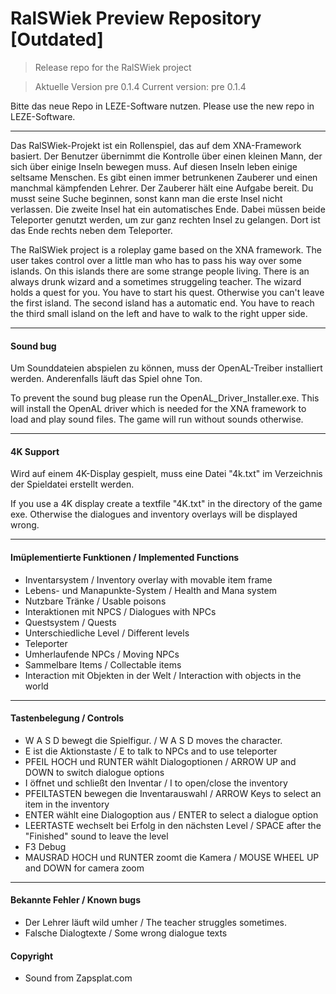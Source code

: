 # RalSWiek Preview Repository [Outdated]
> Release repo for the RalSWiek project

> Aktuelle Version pre 0.1.4
> Current version: pre 0.1.4
> 

Bitte das neue Repo in LEZE-Software nutzen.
Please use the new repo in LEZE-Software.

---

Das RalSWiek-Projekt ist ein Rollenspiel, das auf dem XNA-Framework basiert.
Der Benutzer übernimmt die Kontrolle über einen kleinen Mann, der sich über einige Inseln bewegen muss.
Auf diesen Inseln leben einige seltsame Menschen. Es gibt einen immer betrunkenen Zauberer und einen manchmal kämpfenden Lehrer. Der Zauberer hält eine Aufgabe bereit.
Du musst seine Suche beginnen, sonst kann man die erste Insel nicht verlassen.
Die zweite Insel hat ein automatisches Ende. Dabei müssen beide Teleporter genutzt werden, um zur ganz rechten Insel zu gelangen. Dort ist das Ende rechts neben dem Teleporter.

The RalSWiek project is a roleplay game based on the XNA framework. 
The user takes control over a little man who has to pass his way over some islands.
On this islands there are some strange people living. There is an always drunk wizard and a sometimes struggeling teacher. The wizard holds a quest for you.
You have to start his quest. Otherwise you can't leave the first island.
The second island has a automatic end. You have to reach the third small island on the left and have to walk to the right upper side. 

---

#### Sound bug

Um Sounddateien abspielen zu können, muss der OpenAL-Treiber installiert werden. Anderenfalls läuft das Spiel ohne Ton.

To prevent the sound bug please run the OpenAL_Driver_Installer.exe. This will install the OpenAL driver which is needed for the XNA framework to load and play sound files.
The game will run without sounds otherwise.

---

#### 4K Support

Wird auf einem 4K-Display gespielt, muss eine Datei "4k.txt" im Verzeichnis der Spieldatei erstellt werden.

If you use a 4K display create a textfile "4K.txt" in the directory of the game exe. Otherwise the dialogues and inventory overlays will be displayed wrong.

---

#### Imüplementierte Funktionen / Implemented Functions
- Inventarsystem / Inventory overlay with movable item frame
- Lebens- und Manapunkte-System / Health and Mana system
- Nutzbare Tränke / Usable poisons
- Interaktionen mit NPCS / Dialogues with NPCs
- Questsystem / Quests
- Unterschiedliche Level / Different levels
- Teleporter
- Umherlaufende NPCs / Moving NPCs
- Sammelbare Items / Collectable items
- Interaction mit Objekten in der Welt / Interaction with objects in the world
---

#### Tastenbelegung / Controls

- W A S D bewegt die Spielfigur. / W A S D moves the character.
- E ist die Aktionstaste / E to talk to NPCs and to use teleporter
- PFEIL HOCH und RUNTER wählt Dialogoptionen / ARROW UP and DOWN to switch dialogue options
- I öffnet und schließt den Inventar / I to open/close the inventory
- PFEILTASTEN bewegen die Inventarauswahl / ARROW Keys to select an item in the inventory
- ENTER wählt eine Dialogoption aus / ENTER to select a dialogue option
- LEERTASTE wechselt bei Erfolg in den nächsten Level / SPACE after the "Finished" sound to leave the level
- F3 Debug
- MAUSRAD HOCH und RUNTER zoomt die Kamera / MOUSE WHEEL UP and DOWN for camera zoom
---
#### Bekannte Fehler / Known bugs

- Der Lehrer läuft wild umher / The teacher struggles sometimes.
- Falsche Dialogtexte / Some wrong dialogue texts

#### Copyright

- Sound from Zapsplat.com
